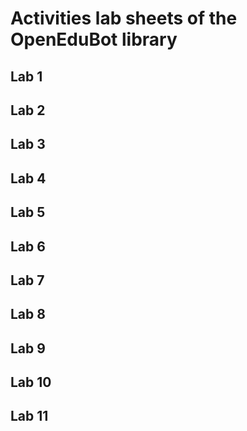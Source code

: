 <h1>Activities lab sheets of the OpenEduBot library</h1>

<h2>Lab 1</h2>
<h2>Lab 2</h2>
<h2>Lab 3</h2>
<h2>Lab 4</h2>
<h2>Lab 5</h2>
<h2>Lab 6</h2>
<h2>Lab 7</h2>
<h2>Lab 8</h2>
<h2>Lab 9</h2>
<h2>Lab 10</h2>
<h2>Lab 11</h2>
